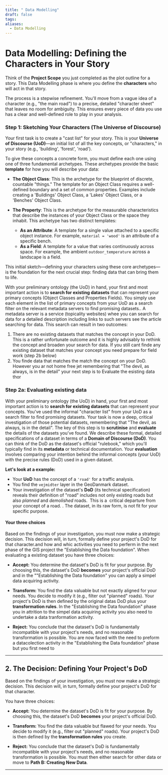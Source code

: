 ```yaml
---
title: " Data Modelling"
draft: false
tags:
aliases:
  - Data Modelling
---
```

 
# Data Modelling: Defining the Characters in Your Story

Think of the **Project Scope** you just completed as the plot outline for a story. This Data Modelling phase is where you define the **characters** who will act in that story.

The process is a stepwise refinement. You'll move from a vague idea of a character (e.g., "the main road") to a precise, detailed "character sheet" that leaves no room for ambiguity. This ensures every piece of data you use has a clear and well-defined role to play in your analysis.

### Step 1: Sketching Your Characters (The Universe of Discourse)

Your first task is to create a "cast list" for your story. This is your **Universe of Discourse (UoD)**—an initial list of all the key concepts, or "characters," in your story (e.g., 'building', 'forest', 'road').

To give these concepts a concrete form, you must define each one using one of three fundamental archetypes. These archetypes provide the basic **template** for how you will describe your data:

- **The Object Class**: This is the archetype for the blueprint of discrete, countable "things." The template for an Object Class requires a well-defined boundary and a set of common properties. Examples include creating a 'Buildings' Object Class, a 'Lakes' Object Class, or a 'Benches' Object Class.
    
- **The Property**: This is the archetype for the measurable characteristics that describe the instances of your Object Class or the space they inhabit. This archetype has two distinct templates:
    - **As an Attribute**: A template for a single value attached to a specific object instance. For example, `material = 'wood'` is an attribute of a specific bench.
    - **As a Field**: A template for a value that varies continuously across space. For example, the ambient `outdoor_temperature` across a landscape is a field.
        
This initial sketch—defining your characters using these core archetypes—is the foundation for the next crucial step: finding data that can bring them to life.

With your preliminary ontology (the UoD) in hand, your first and most important action is to **search for existing datasets** that can represent your primary concepts (Object Classes and Properties Fields). You simply use each element in the list of primary concepts from your UoD as a search filter on the relevant metadata servers to find promising datasets.. A metadata server is a service (topicality websites) whee you can search for data for a detailed description including links to such servers see the article searching for data.   This search can result in two outcomes:
1. There are no existing datasets that matches the concept in your DoD. This is a rather unfortunate outcome and it is highly advisably to rethink the concept and broaden your search for data. If you still cant finde any existing dataset that matches your concept you need prepare for field work (step 2b below)
2. You finde data that matches the match the concept on your DoD. However you ar not home free jet remembering that "The devil, as always, is in the detail" your next step is to Evaluate the esisting data thor

### Step 2a: Evaluating existing data

With your preliminary ontology (the UoD) in hand, your first and most important action is to **search for existing datasets** that can represent your concepts. You've used the informal "character list" from your UoD as a search filter to find promising datasets. Your task  is now a deep, critical investigation of those potential datasets, remembering that "The devil, as always, is in the detail". The key of this step is to **scrutinise** and **evaluate** the details of the datasets you've found. We describe these formal, detailed specifications of a dataset in terms of a **Domain of Discourse (DoD)**. You can think of the DoD as the dataset's official "rulebook," which you'll typically find in its **metadata** or technical documentation.
Your **evaluation** involves comparing your intention behind the informal concepts (your UoD) with the precise rules (DoD) used in a given dataset.

**Let's look at a example:** 
- Your **UoD** has the concept of a `'road'` for a traffic analysis.
- You find the `vejmidter` layer in the GeoDanmark dataset.
- Your investigation of the dataset's **DoD** (its technical specification) reveals their definition of "road" includes not only existing roads but also _planned_ and _demolished_ roads.  This is a  critical departure from your concept of a road. . The dataset, in its raw form, is not fit for your specific purpose.  
#### Your three choices

Based on the findings of your investigation, you must now make a strategic decision. This decision will, in turn, formally define your project's DoD for that character.and how and whic activities you need to perferm in the next phase of the GIS project the "Establishing the Data foundation".  When evaluating a existing dataset you have three choices:
 - **Accept:** You determine the dataset's DoD is fit for your purpose. By choosing this, the dataset's DoD **becomes** your project's official DoD and in the ""Establishing the Data foundation" you can apply a simpel data acquiring activity.
 
- **Transform:** You find the data valuable but not exactly aligned for your needs. You decide to modify it (e.g., filter out "planned" roads). Your project's DoD is then defined by the original datas DoD plus your **transformation rules**. In the "Establishing the Data foundation" phase you   in attrition to the simpel data acquiring activity  you also need to undertake a data tranformation activity.

- **Reject:** You conclude that the dataset's DoD is fundamentally incompatible with your project's needs, and no reasonable transformation is possible. You are now faced with the need to preform a datacolection activity in the "Establishing the Data foundation" phase but you first need to 

---

## 2. The Decision: Defining Your Project's DoD

Based on the findings of your investigation, you must now make a strategic decision. This decision will, in turn, formally define your project's DoD for that character.

You have three choices:

- **Accept:** You determine the dataset's DoD is fit for your purpose. By choosing this, the dataset's DoD **becomes** your project's official DoD.
    
- **Transform:** You find the data valuable but flawed for your needs. You decide to modify it (e.g., filter out "planned" roads). Your project's DoD is then defined by the **transformation rules** you create.
    
- **Reject:** You conclude that the dataset's DoD is fundamentally incompatible with your project's needs, and no reasonable transformation is possible. You must then either search for other data or move to **Path B: Creating New Data**.

---
